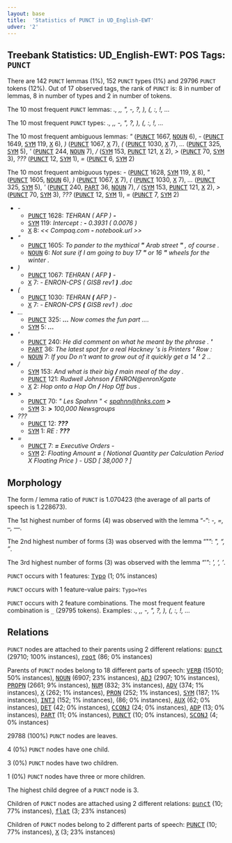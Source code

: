 ```yaml
---
layout: base
title:  'Statistics of PUNCT in UD_English-EWT'
udver: '2'
---
```


## Treebank Statistics: UD_English-EWT: POS Tags: `PUNCT`

There are 142 `PUNCT` lemmas (1%), 152 `PUNCT` types (1%) and 29796 `PUNCT` tokens (12%).
Out of 17 observed tags, the rank of `PUNCT` is: 8 in number of lemmas, 8 in number of types and 2 in number of tokens.

The 10 most frequent `PUNCT` lemmas: <em>., ,, ", -, ?, ), (, :, !, ...</em>

The 10 most frequent `PUNCT` types:  <em>., ,, -, ", ?, ), (, :, !, ...</em>

The 10 most frequent ambiguous lemmas: <em>"</em> (<tt><a href="en_ewt-pos-PUNCT.html">PUNCT</a></tt> 1667, <tt><a href="en_ewt-pos-NOUN.html">NOUN</a></tt> 6), <em>-</em> (<tt><a href="en_ewt-pos-PUNCT.html">PUNCT</a></tt> 1649, <tt><a href="en_ewt-pos-SYM.html">SYM</a></tt> 119, <tt><a href="en_ewt-pos-X.html">X</a></tt> 6), <em>)</em> (<tt><a href="en_ewt-pos-PUNCT.html">PUNCT</a></tt> 1067, <tt><a href="en_ewt-pos-X.html">X</a></tt> 7), <em>(</em> (<tt><a href="en_ewt-pos-PUNCT.html">PUNCT</a></tt> 1030, <tt><a href="en_ewt-pos-X.html">X</a></tt> 7), <em>...</em> (<tt><a href="en_ewt-pos-PUNCT.html">PUNCT</a></tt> 325, <tt><a href="en_ewt-pos-SYM.html">SYM</a></tt> 5), <em>'</em> (<tt><a href="en_ewt-pos-PUNCT.html">PUNCT</a></tt> 244, <tt><a href="en_ewt-pos-NOUN.html">NOUN</a></tt> 7), <em>/</em> (<tt><a href="en_ewt-pos-SYM.html">SYM</a></tt> 153, <tt><a href="en_ewt-pos-PUNCT.html">PUNCT</a></tt> 121, <tt><a href="en_ewt-pos-X.html">X</a></tt> 2), <em>></em> (<tt><a href="en_ewt-pos-PUNCT.html">PUNCT</a></tt> 70, <tt><a href="en_ewt-pos-SYM.html">SYM</a></tt> 3), <em>???</em> (<tt><a href="en_ewt-pos-PUNCT.html">PUNCT</a></tt> 12, <tt><a href="en_ewt-pos-SYM.html">SYM</a></tt> 1), <em>=</em> (<tt><a href="en_ewt-pos-PUNCT.html">PUNCT</a></tt> 6, <tt><a href="en_ewt-pos-SYM.html">SYM</a></tt> 2)

The 10 most frequent ambiguous types:  <em>-</em> (<tt><a href="en_ewt-pos-PUNCT.html">PUNCT</a></tt> 1628, <tt><a href="en_ewt-pos-SYM.html">SYM</a></tt> 119, <tt><a href="en_ewt-pos-X.html">X</a></tt> 8), <em>"</em> (<tt><a href="en_ewt-pos-PUNCT.html">PUNCT</a></tt> 1605, <tt><a href="en_ewt-pos-NOUN.html">NOUN</a></tt> 6), <em>)</em> (<tt><a href="en_ewt-pos-PUNCT.html">PUNCT</a></tt> 1067, <tt><a href="en_ewt-pos-X.html">X</a></tt> 7), <em>(</em> (<tt><a href="en_ewt-pos-PUNCT.html">PUNCT</a></tt> 1030, <tt><a href="en_ewt-pos-X.html">X</a></tt> 7), <em>...</em> (<tt><a href="en_ewt-pos-PUNCT.html">PUNCT</a></tt> 325, <tt><a href="en_ewt-pos-SYM.html">SYM</a></tt> 5), <em>'</em> (<tt><a href="en_ewt-pos-PUNCT.html">PUNCT</a></tt> 240, <tt><a href="en_ewt-pos-PART.html">PART</a></tt> 36, <tt><a href="en_ewt-pos-NOUN.html">NOUN</a></tt> 7), <em>/</em> (<tt><a href="en_ewt-pos-SYM.html">SYM</a></tt> 153, <tt><a href="en_ewt-pos-PUNCT.html">PUNCT</a></tt> 121, <tt><a href="en_ewt-pos-X.html">X</a></tt> 2), <em>></em> (<tt><a href="en_ewt-pos-PUNCT.html">PUNCT</a></tt> 70, <tt><a href="en_ewt-pos-SYM.html">SYM</a></tt> 3), <em>???</em> (<tt><a href="en_ewt-pos-PUNCT.html">PUNCT</a></tt> 12, <tt><a href="en_ewt-pos-SYM.html">SYM</a></tt> 1), <em>=</em> (<tt><a href="en_ewt-pos-PUNCT.html">PUNCT</a></tt> 7, <tt><a href="en_ewt-pos-SYM.html">SYM</a></tt> 2)


* <em>-</em>
  * <tt><a href="en_ewt-pos-PUNCT.html">PUNCT</a></tt> 1628: <em>TEHRAN ( AFP ) <b>-</b></em>
  * <tt><a href="en_ewt-pos-SYM.html">SYM</a></tt> 119: <em>Intercept : <b>-</b> 0.3931 ( 0.0076 )</em>
  * <tt><a href="en_ewt-pos-X.html">X</a></tt> 8: <em><< Compaq.com <b>-</b> notebook.url >></em>
* <em>"</em>
  * <tt><a href="en_ewt-pos-PUNCT.html">PUNCT</a></tt> 1605: <em>To pander to the mythical <b>"</b> Arab street <b>"</b> , of course .</em>
  * <tt><a href="en_ewt-pos-NOUN.html">NOUN</a></tt> 6: <em>Not sure if I am going to buy 17 <b>"</b> or 16 <b>"</b> wheels for the winter .</em>
* <em>)</em>
  * <tt><a href="en_ewt-pos-PUNCT.html">PUNCT</a></tt> 1067: <em>TEHRAN ( AFP <b>)</b> -</em>
  * <tt><a href="en_ewt-pos-X.html">X</a></tt> 7: <em>- ENRON-CPS ( GISB rev1 <b>)</b> .doc</em>
* <em>(</em>
  * <tt><a href="en_ewt-pos-PUNCT.html">PUNCT</a></tt> 1030: <em>TEHRAN <b>(</b> AFP ) -</em>
  * <tt><a href="en_ewt-pos-X.html">X</a></tt> 7: <em>- ENRON-CPS <b>(</b> GISB rev1 ) .doc</em>
* <em>...</em>
  * <tt><a href="en_ewt-pos-PUNCT.html">PUNCT</a></tt> 325: <em><b>...</b> Now comes the fun part ....</em>
  * <tt><a href="en_ewt-pos-SYM.html">SYM</a></tt> 5: <em><b>...</b></em>
* <em>'</em>
  * <tt><a href="en_ewt-pos-PUNCT.html">PUNCT</a></tt> 240: <em>He did comment on what he meant by the phrase . <b>'</b></em>
  * <tt><a href="en_ewt-pos-PART.html">PART</a></tt> 36: <em>The latest spot for a real Hackney 's is Printers <b>'</b> Row :</em>
  * <tt><a href="en_ewt-pos-NOUN.html">NOUN</a></tt> 7: <em>If you Do n't want to grow out of it quickly get a 14 <b>'</b> 2 ..</em>
* <em>/</em>
  * <tt><a href="en_ewt-pos-SYM.html">SYM</a></tt> 153: <em>And what is their big <b>/</b> main meal of the day .</em>
  * <tt><a href="en_ewt-pos-PUNCT.html">PUNCT</a></tt> 121: <em>Rudwell Johnson <b>/</b> ENRON@enronXgate</em>
  * <tt><a href="en_ewt-pos-X.html">X</a></tt> 2: <em>Hop onto a Hop On <b>/</b> Hop Off bus .</em>
* <em>></em>
  * <tt><a href="en_ewt-pos-PUNCT.html">PUNCT</a></tt> 70: <em>" Les Spahnn " < spahnn@hnks.com <b>></b></em>
  * <tt><a href="en_ewt-pos-SYM.html">SYM</a></tt> 3: <em><b>></b> 100,000 Newsgroups</em>
* <em>???</em>
  * <tt><a href="en_ewt-pos-PUNCT.html">PUNCT</a></tt> 12: <em><b>???</b></em>
  * <tt><a href="en_ewt-pos-SYM.html">SYM</a></tt> 1: <em>RE : <b>???</b></em>
* <em>=</em>
  * <tt><a href="en_ewt-pos-PUNCT.html">PUNCT</a></tt> 7: <em><b>=</b> Executive Orders -</em>
  * <tt><a href="en_ewt-pos-SYM.html">SYM</a></tt> 2: <em>Floating Amount <b>=</b> ( Notional Quantity per Calculation Period X Floating Price ) - USD [ 38,000 ? ]</em>

## Morphology

The form / lemma ratio of `PUNCT` is 1.070423 (the average of all parts of speech is 1.228673).

The 1st highest number of forms (4) was observed with the lemma “-”: <em>-, =, –, —</em>.

The 2nd highest number of forms (3) was observed with the lemma “"”: <em>", “, ”</em>.

The 3rd highest number of forms (3) was observed with the lemma “'”: <em>', ‘, ’</em>.

`PUNCT` occurs with 1 features: <tt><a href="en_ewt-feat-Typo.html">Typo</a></tt> (1; 0% instances)

`PUNCT` occurs with 1 feature-value pairs: `Typo=Yes`

`PUNCT` occurs with 2 feature combinations.
The most frequent feature combination is `_` (29795 tokens).
Examples: <em>., ,, -, ", ?, ), (, :, !, ...</em>


## Relations

`PUNCT` nodes are attached to their parents using 2 different relations: <tt><a href="en_ewt-dep-punct.html">punct</a></tt> (29710; 100% instances), <tt><a href="en_ewt-dep-root.html">root</a></tt> (86; 0% instances)

Parents of `PUNCT` nodes belong to 18 different parts of speech: <tt><a href="en_ewt-pos-VERB.html">VERB</a></tt> (15010; 50% instances), <tt><a href="en_ewt-pos-NOUN.html">NOUN</a></tt> (6907; 23% instances), <tt><a href="en_ewt-pos-ADJ.html">ADJ</a></tt> (2907; 10% instances), <tt><a href="en_ewt-pos-PROPN.html">PROPN</a></tt> (2661; 9% instances), <tt><a href="en_ewt-pos-NUM.html">NUM</a></tt> (832; 3% instances), <tt><a href="en_ewt-pos-ADV.html">ADV</a></tt> (374; 1% instances), <tt><a href="en_ewt-pos-X.html">X</a></tt> (262; 1% instances), <tt><a href="en_ewt-pos-PRON.html">PRON</a></tt> (252; 1% instances), <tt><a href="en_ewt-pos-SYM.html">SYM</a></tt> (187; 1% instances), <tt><a href="en_ewt-pos-INTJ.html">INTJ</a></tt> (152; 1% instances),  (86; 0% instances), <tt><a href="en_ewt-pos-AUX.html">AUX</a></tt> (62; 0% instances), <tt><a href="en_ewt-pos-DET.html">DET</a></tt> (42; 0% instances), <tt><a href="en_ewt-pos-CCONJ.html">CCONJ</a></tt> (24; 0% instances), <tt><a href="en_ewt-pos-ADP.html">ADP</a></tt> (13; 0% instances), <tt><a href="en_ewt-pos-PART.html">PART</a></tt> (11; 0% instances), <tt><a href="en_ewt-pos-PUNCT.html">PUNCT</a></tt> (10; 0% instances), <tt><a href="en_ewt-pos-SCONJ.html">SCONJ</a></tt> (4; 0% instances)

29788 (100%) `PUNCT` nodes are leaves.

4 (0%) `PUNCT` nodes have one child.

3 (0%) `PUNCT` nodes have two children.

1 (0%) `PUNCT` nodes have three or more children.

The highest child degree of a `PUNCT` node is 3.

Children of `PUNCT` nodes are attached using 2 different relations: <tt><a href="en_ewt-dep-punct.html">punct</a></tt> (10; 77% instances), <tt><a href="en_ewt-dep-flat.html">flat</a></tt> (3; 23% instances)

Children of `PUNCT` nodes belong to 2 different parts of speech: <tt><a href="en_ewt-pos-PUNCT.html">PUNCT</a></tt> (10; 77% instances), <tt><a href="en_ewt-pos-X.html">X</a></tt> (3; 23% instances)

